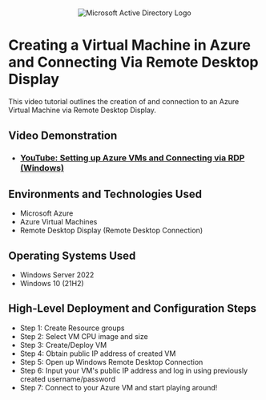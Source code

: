 # 

<p align="center">
<img src="https://i.imgur.com/V6x2CBK.jpg" alt="Microsoft Active Directory Logo"/>
</p>

<h1>Creating a Virtual Machine in Azure and Connecting Via Remote Desktop Display</h1>
This video tutorial outlines the creation of and connection to an Azure Virtual Machine via Remote Desktop Display.<br />

<h2>Video Demonstration</h2>

- ### [YouTube: Setting up Azure VMs and Connecting via RDP (Windows)](https://www.youtube.com/watch?v=UGRzYTpUG5g)






<h2>Environments and Technologies Used</h2>

- Microsoft Azure 
- Azure Virtual Machines
- Remote Desktop Display (Remote Desktop Connection)


<h2>Operating Systems Used </h2>

- Windows Server 2022
- Windows 10 (21H2)

<h2>High-Level Deployment and Configuration Steps</h2>

- Step 1: Create Resource groups
- Step 2: Select VM CPU image and size
- Step 3: Create/Deploy VM
- Step 4: Obtain public IP address of created VM
- Step 5: Open up Windows Remote Desktop Connection
- Step 6: Input your VM's public IP address and log in using previously created username/password
- Step 7: Connect to your Azure VM and start playing around!

